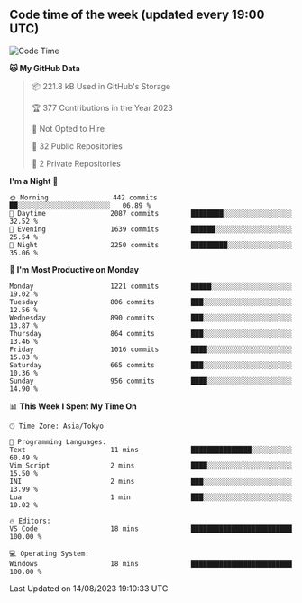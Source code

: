 ## Code time of the week (updated every 19:00 UTC)

<!--START_SECTION:waka-->
![Code Time](http://img.shields.io/badge/Code%20Time-1%2C964%20hrs%2022%20mins-blue)

**🐱 My GitHub Data** 

> 📦 221.8 kB Used in GitHub's Storage 
 > 
> 🏆 377 Contributions in the Year 2023
 > 
> 🚫 Not Opted to Hire
 > 
> 📜 32 Public Repositories 
 > 
> 🔑 2 Private Repositories 
 > 
**I'm a Night 🦉** 

```text
🌞 Morning                442 commits         ██░░░░░░░░░░░░░░░░░░░░░░░   06.89 % 
🌆 Daytime                2087 commits        ████████░░░░░░░░░░░░░░░░░   32.52 % 
🌃 Evening                1639 commits        ██████░░░░░░░░░░░░░░░░░░░   25.54 % 
🌙 Night                  2250 commits        █████████░░░░░░░░░░░░░░░░   35.06 % 
```
📅 **I'm Most Productive on Monday** 

```text
Monday                   1221 commits        █████░░░░░░░░░░░░░░░░░░░░   19.02 % 
Tuesday                  806 commits         ███░░░░░░░░░░░░░░░░░░░░░░   12.56 % 
Wednesday                890 commits         ███░░░░░░░░░░░░░░░░░░░░░░   13.87 % 
Thursday                 864 commits         ███░░░░░░░░░░░░░░░░░░░░░░   13.46 % 
Friday                   1016 commits        ████░░░░░░░░░░░░░░░░░░░░░   15.83 % 
Saturday                 665 commits         ███░░░░░░░░░░░░░░░░░░░░░░   10.36 % 
Sunday                   956 commits         ████░░░░░░░░░░░░░░░░░░░░░   14.90 % 
```


📊 **This Week I Spent My Time On** 

```text
🕑︎ Time Zone: Asia/Tokyo

💬 Programming Languages: 
Text                     11 mins             ███████████████░░░░░░░░░░   60.49 % 
Vim Script               2 mins              ████░░░░░░░░░░░░░░░░░░░░░   15.50 % 
INI                      2 mins              ███░░░░░░░░░░░░░░░░░░░░░░   13.99 % 
Lua                      1 min               ███░░░░░░░░░░░░░░░░░░░░░░   10.02 % 

🔥 Editors: 
VS Code                  18 mins             █████████████████████████   100.00 % 

💻 Operating System: 
Windows                  18 mins             █████████████████████████   100.00 % 
```


 Last Updated on 14/08/2023 19:10:33 UTC
<!--END_SECTION:waka-->